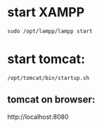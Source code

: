 # start XAMPP
```sudo /opt/lampp/lampp start```

# start tomcat:
```/opt/tomcat/bin/startup.sh```

##	tomcat on browser:
http://localhost:8080
 
